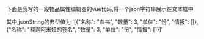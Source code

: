 下面是我写的一段物品属性编辑器的vue代码,将一个json字符串展示在文本框中

<template>
  <div>
    <textarea v-model="jsonString" rows="10" cols="50"></textarea>
    <button @click="handleSave">保存</button>
  </div>
</template>

<script setup lang="ts">
import { ref,  watch } from 'vue';

const props = defineProps<{ data: any }>();
const emit = defineEmits();
const jsonString = ref("")

const refreshData = function(newData:any){
  var dataInData:string = newData.Data.param_value
  jsonString.value = dataInData;
}

refreshData(props.data)

watch(() => props.data, (newData) => {
  refreshData(newData)
});

const handleSave = () => {
  try {
    var dataInData = JSON.parse(jsonString.value);
    emit('updateData', dataInData);
  } catch (error) {
    alert('无效的 JSON 格式');
  }
};
</script>

其中,jsonString的典型值为 '[{"名称": "血书", "数量": 3, "单位": "份", "情报": []}, {"名称": "释迦阿米娅的签名", "数量": 3, "单位": "份", "情报": []}]'
